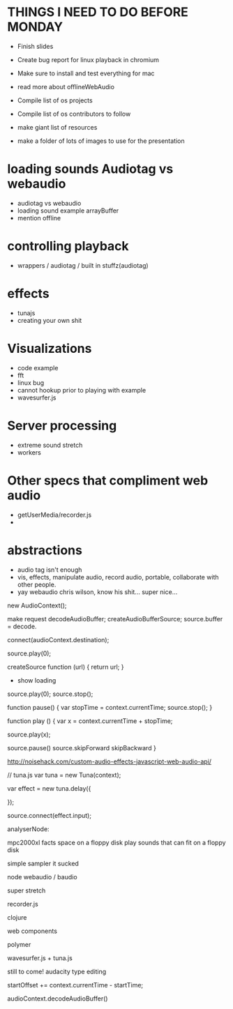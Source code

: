 # THINGS I NEED TO DO BEFORE MONDAY

* Finish slides
* Create bug report for linux playback in chromium
* Make sure to install and test everything for mac
* read more about offlineWebAudio

* Compile list of os projects
* Compile list of os contributors to follow
* make giant list of resources
* make a folder of lots of images to use for the presentation

# loading sounds Audiotag vs webaudio
* audiotag vs webaudio
* loading sound example arrayBuffer
* mention offline

# controlling playback
* wrappers / audiotag / built in stuffz(audiotag)

# effects
* tunajs
* creating your own shit

# Visualizations
* code example
* fft
* linux bug
* cannot hookup prior to playing with example
* wavesurfer.js

# Server processing
* extreme sound stretch
* workers

# Other specs that compliment web audio
* getUserMedia/recorder.js
*


# abstractions
* audio tag isn't enough
 * vis, effects, manipulate audio, record audio, portable, collaborate with other people.
 * yay webaudio chris wilson, know his shit... super nice...

new AudioContext();

make request
decodeAudioBuffer;
createAudioBufferSource;
source.buffer = decode.

connect(audioContext.destination);

source.play(0);

createSource function (url) {
    return url;
}

* show loading

source.play(0);
source.stop();

function pause() {
var stopTime = context.currentTime;
source.stop();
}

function play () {
var x = context.currentTime + stopTime;

source.play(x);


source.pause()
source.skipForward
skipBackward
}


http://noisehack.com/custom-audio-effects-javascript-web-audio-api/

// tuna.js
var tuna = new Tuna(context);

var effect = new tuna.delay({

});

source.connect(effect.input);

analyserNode:


mpc2000xl facts
space on a floppy disk
play sounds that can fit on a floppy disk

simple sampler
it sucked

node webaudio / baudio

super stretch

recorder.js

clojure

web components

polymer

wavesurfer.js + tuna.js


still to come!
audacity type editing

startOffset += context.currentTime - startTime;

audioContext.decodeAudioBuffer()
